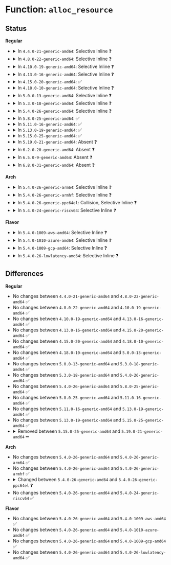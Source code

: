 # Function: <code>alloc_resource</code>

## Status
<b>Regular</b>
<ul>
<li>
<details>
<summary>In <code>4.4.0-21-generic-amd64</code>: Selective Inline ❓</summary>

```c
struct resource * alloc_resource(gfp_t flags)
```

```json
{
  "name": "alloc_resource",
  "collision_type": "Unique Static",
  "inline_type": "Selective",
  "funcs": [
    {
      "addr": 18446744071579396608,
      "name": "alloc_resource",
      "external": false,
      "loc": "kernel/resource.c:188",
      "file": "kernel/resource.c",
      "inline": "not declared, inlined",
      "caller_inline": [],
      "caller_func": [
        "kernel/resource.c:__request_region",
        "kernel/resource.c:reserve_region_with_split",
        "kernel/resource.c:reserve_region_with_split",
        "kernel/resource.c:release_mem_region_adjustable"
      ]
    }
  ],
  "symbols": [
    {
      "addr": 18446744071579396608,
      "name": "alloc_resource",
      "section": ".text",
      "bind": "STB_LOCAL",
      "size": 166
    }
  ]
}
```
</details>
</li>
<li>
<details>
<summary>In <code>4.8.0-22-generic-amd64</code>: Selective Inline ❓</summary>

```c
struct resource * alloc_resource(gfp_t flags)
```

```json
{
  "name": "alloc_resource",
  "collision_type": "Unique Static",
  "inline_type": "Selective",
  "funcs": [
    {
      "addr": 18446744071579408976,
      "name": "alloc_resource",
      "external": false,
      "loc": "kernel/resource.c:197",
      "file": "kernel/resource.c",
      "inline": "not declared, inlined",
      "caller_inline": [],
      "caller_func": [
        "kernel/resource.c:release_mem_region_adjustable",
        "kernel/resource.c:__request_region",
        "kernel/resource.c:reserve_region_with_split",
        "kernel/resource.c:reserve_region_with_split"
      ]
    }
  ],
  "symbols": [
    {
      "addr": 18446744071579408976,
      "name": "alloc_resource",
      "section": ".text",
      "bind": "STB_LOCAL",
      "size": 166
    }
  ]
}
```
</details>
</li>
<li>
<details>
<summary>In <code>4.10.0-19-generic-amd64</code>: Selective Inline ❓</summary>

```c
struct resource * alloc_resource(gfp_t flags)
```

```json
{
  "name": "alloc_resource",
  "collision_type": "Unique Static",
  "inline_type": "Selective",
  "funcs": [
    {
      "addr": 18446744071579429280,
      "name": "alloc_resource",
      "external": false,
      "loc": "kernel/resource.c:197",
      "file": "kernel/resource.c",
      "inline": "not declared, inlined",
      "caller_inline": [],
      "caller_func": [
        "kernel/resource.c:release_mem_region_adjustable",
        "kernel/resource.c:__request_region",
        "kernel/resource.c:reserve_region_with_split",
        "kernel/resource.c:reserve_region_with_split"
      ]
    }
  ],
  "symbols": [
    {
      "addr": 18446744071579429280,
      "name": "alloc_resource",
      "section": ".text",
      "bind": "STB_LOCAL",
      "size": 166
    }
  ]
}
```
</details>
</li>
<li>
<details>
<summary>In <code>4.13.0-16-generic-amd64</code>: Selective Inline ❓</summary>

```c
struct resource * alloc_resource(gfp_t flags)
```

```json
{
  "name": "alloc_resource",
  "collision_type": "Unique Static",
  "inline_type": "Selective",
  "funcs": [
    {
      "addr": 18446744071579416944,
      "name": "alloc_resource",
      "external": false,
      "loc": "kernel/resource.c:197",
      "file": "kernel/resource.c",
      "inline": "not declared, inlined",
      "caller_inline": [],
      "caller_func": [
        "kernel/resource.c:release_mem_region_adjustable",
        "kernel/resource.c:__request_region",
        "kernel/resource.c:reserve_region_with_split",
        "kernel/resource.c:reserve_region_with_split"
      ]
    }
  ],
  "symbols": [
    {
      "addr": 18446744071579416944,
      "name": "alloc_resource",
      "section": ".text",
      "bind": "STB_LOCAL",
      "size": 146
    }
  ]
}
```
</details>
</li>
<li>
<details>
<summary>In <code>4.15.0-20-generic-amd64</code>: ✅</summary>

```c
struct resource * alloc_resource(gfp_t flags)
```

```json
{
  "name": "alloc_resource",
  "collision_type": "Unique Static",
  "inline_type": "No",
  "funcs": [
    {
      "addr": 18446744071579444976,
      "name": "alloc_resource",
      "external": false,
      "loc": "kernel/resource.c:197",
      "file": "kernel/resource.c",
      "inline": "seen, unknown",
      "caller_inline": [],
      "caller_func": [
        "kernel/resource.c:release_mem_region_adjustable",
        "kernel/resource.c:__request_region",
        "kernel/resource.c:reserve_region_with_split",
        "kernel/resource.c:reserve_region_with_split"
      ]
    }
  ],
  "symbols": [
    {
      "addr": 18446744071579444976,
      "name": "alloc_resource",
      "section": ".text",
      "bind": "STB_LOCAL",
      "size": 146
    }
  ]
}
```
</details>
</li>
<li>
<details>
<summary>In <code>4.18.0-10-generic-amd64</code>: Selective Inline ❓</summary>

```c
struct resource * alloc_resource(gfp_t flags)
```

```json
{
  "name": "alloc_resource",
  "collision_type": "Unique Static",
  "inline_type": "Selective",
  "funcs": [
    {
      "addr": 18446744071579459760,
      "name": "alloc_resource",
      "external": false,
      "loc": "kernel/resource.c:164",
      "file": "kernel/resource.c",
      "inline": "not declared, inlined",
      "caller_inline": [],
      "caller_func": [
        "kernel/resource.c:release_mem_region_adjustable",
        "kernel/resource.c:__request_region",
        "kernel/resource.c:reserve_region_with_split",
        "kernel/resource.c:reserve_region_with_split"
      ]
    }
  ],
  "symbols": [
    {
      "addr": 18446744071579459760,
      "name": "alloc_resource",
      "section": ".text",
      "bind": "STB_LOCAL",
      "size": 146
    }
  ]
}
```
</details>
</li>
<li>
<details>
<summary>In <code>5.0.0-13-generic-amd64</code>: Selective Inline ❓</summary>

```c
struct resource * alloc_resource(gfp_t flags)
```

```json
{
  "name": "alloc_resource",
  "collision_type": "Unique Static",
  "inline_type": "Selective",
  "funcs": [
    {
      "addr": 18446744071579493408,
      "name": "alloc_resource",
      "external": false,
      "loc": "kernel/resource.c:164",
      "file": "kernel/resource.c",
      "inline": "not declared, inlined",
      "caller_inline": [],
      "caller_func": [
        "kernel/resource.c:release_mem_region_adjustable",
        "kernel/resource.c:__request_region",
        "kernel/resource.c:reserve_region_with_split",
        "kernel/resource.c:reserve_region_with_split"
      ]
    }
  ],
  "symbols": [
    {
      "addr": 18446744071579493408,
      "name": "alloc_resource",
      "section": ".text",
      "bind": "STB_LOCAL",
      "size": 146
    }
  ]
}
```
</details>
</li>
<li>
<details>
<summary>In <code>5.3.0-18-generic-amd64</code>: Selective Inline ❓</summary>

```c
struct resource * alloc_resource(gfp_t flags)
```

```json
{
  "name": "alloc_resource",
  "collision_type": "Unique Static",
  "inline_type": "Selective",
  "funcs": [
    {
      "addr": 18446744071579511200,
      "name": "alloc_resource",
      "external": false,
      "loc": "kernel/resource.c:165",
      "file": "kernel/resource.c",
      "inline": "not declared, inlined",
      "caller_inline": [],
      "caller_func": [
        "kernel/resource.c:release_mem_region_adjustable",
        "kernel/resource.c:__request_region",
        "kernel/resource.c:reserve_region_with_split",
        "kernel/resource.c:reserve_region_with_split"
      ]
    }
  ],
  "symbols": [
    {
      "addr": 18446744071579511200,
      "name": "alloc_resource",
      "section": ".text",
      "bind": "STB_LOCAL",
      "size": 178
    }
  ]
}
```
</details>
</li>
<li>
<details>
<summary>In <code>5.4.0-26-generic-amd64</code>: Selective Inline ❓</summary>

```c
struct resource * alloc_resource(gfp_t flags)
```

```json
{
  "name": "alloc_resource",
  "collision_type": "Unique Static",
  "inline_type": "Selective",
  "funcs": [
    {
      "addr": 18446744071579537264,
      "name": "alloc_resource",
      "external": false,
      "loc": "kernel/resource.c:165",
      "file": "kernel/resource.c",
      "inline": "not declared, inlined",
      "caller_inline": [],
      "caller_func": [
        "kernel/resource.c:release_mem_region_adjustable",
        "kernel/resource.c:__request_region",
        "kernel/resource.c:reserve_region_with_split",
        "kernel/resource.c:reserve_region_with_split"
      ]
    }
  ],
  "symbols": [
    {
      "addr": 18446744071579537264,
      "name": "alloc_resource",
      "section": ".text",
      "bind": "STB_LOCAL",
      "size": 178
    }
  ]
}
```
</details>
</li>
<li>
<details>
<summary>In <code>5.8.0-25-generic-amd64</code>: ✅</summary>

```c
struct resource * alloc_resource(gfp_t flags)
```

```json
{
  "name": "alloc_resource",
  "collision_type": "Unique Static",
  "inline_type": "No",
  "funcs": [
    {
      "addr": 18446744071579567232,
      "name": "alloc_resource",
      "external": false,
      "loc": "kernel/resource.c:165",
      "file": "kernel/resource.c",
      "inline": "seen, unknown",
      "caller_inline": [],
      "caller_func": [
        "kernel/resource.c:release_mem_region_adjustable",
        "kernel/resource.c:__request_region",
        "kernel/resource.c:__reserve_region_with_split",
        "kernel/resource.c:__reserve_region_with_split"
      ]
    }
  ],
  "symbols": [
    {
      "addr": 18446744071579567232,
      "name": "alloc_resource",
      "section": ".text",
      "bind": "STB_LOCAL",
      "size": 152
    }
  ]
}
```
</details>
</li>
<li>
<details>
<summary>In <code>5.11.0-16-generic-amd64</code>: ✅</summary>

```c
struct resource * alloc_resource(gfp_t flags)
```

```json
{
  "name": "alloc_resource",
  "collision_type": "Unique Static",
  "inline_type": "No",
  "funcs": [
    {
      "addr": 18446744071579548576,
      "name": "alloc_resource",
      "external": false,
      "loc": "kernel/resource.c:165",
      "file": "kernel/resource.c",
      "inline": "seen, unknown",
      "caller_inline": [],
      "caller_func": [
        "kernel/resource.c:release_mem_region_adjustable",
        "kernel/resource.c:release_mem_region_adjustable",
        "kernel/resource.c:__request_region",
        "kernel/resource.c:__reserve_region_with_split",
        "kernel/resource.c:__reserve_region_with_split"
      ]
    }
  ],
  "symbols": [
    {
      "addr": 18446744071579548576,
      "name": "alloc_resource",
      "section": ".text",
      "bind": "STB_LOCAL",
      "size": 152
    }
  ]
}
```
</details>
</li>
<li>
<details>
<summary>In <code>5.13.0-19-generic-amd64</code>: ✅</summary>

```c
struct resource * alloc_resource(gfp_t flags)
```

```json
{
  "name": "alloc_resource",
  "collision_type": "Unique Static",
  "inline_type": "No",
  "funcs": [
    {
      "addr": 18446744071579554416,
      "name": "alloc_resource",
      "external": false,
      "loc": "kernel/resource.c:164",
      "file": "kernel/resource.c",
      "inline": "seen, unknown",
      "caller_inline": [],
      "caller_func": [
        "kernel/resource.c:__request_free_mem_region",
        "kernel/resource.c:release_mem_region_adjustable",
        "kernel/resource.c:release_mem_region_adjustable",
        "kernel/resource.c:__request_region",
        "kernel/resource.c:reserve_region_with_split",
        "kernel/resource.c:reserve_region_with_split"
      ]
    }
  ],
  "symbols": [
    {
      "addr": 18446744071579554416,
      "name": "alloc_resource",
      "section": ".text",
      "bind": "STB_LOCAL",
      "size": 152
    }
  ]
}
```
</details>
</li>
<li>
<details>
<summary>In <code>5.15.0-25-generic-amd64</code>: ✅</summary>

```c
struct resource * alloc_resource(gfp_t flags)
```

```json
{
  "name": "alloc_resource",
  "collision_type": "Unique Static",
  "inline_type": "No",
  "funcs": [
    {
      "addr": 18446744071579626976,
      "name": "alloc_resource",
      "external": false,
      "loc": "kernel/resource.c:164",
      "file": "kernel/resource.c",
      "inline": "seen, unknown",
      "caller_inline": [],
      "caller_func": [
        "kernel/resource.c:__request_free_mem_region",
        "kernel/resource.c:release_mem_region_adjustable",
        "kernel/resource.c:release_mem_region_adjustable",
        "kernel/resource.c:__request_region",
        "kernel/resource.c:reserve_region_with_split",
        "kernel/resource.c:reserve_region_with_split"
      ]
    }
  ],
  "symbols": [
    {
      "addr": 18446744071579626976,
      "name": "alloc_resource",
      "section": ".text",
      "bind": "STB_LOCAL",
      "size": 152
    }
  ]
}
```
</details>
</li>
<li>
<details>
<summary>In <code>5.19.0-21-generic-amd64</code>: Absent ❓</summary>

```json
{
  "name": "alloc_resource",
  "collision_type": "Unique Static",
  "inline_type": "Full",
  "funcs": [
    {
      "addr": 18446744071579722053,
      "name": "alloc_resource",
      "external": false,
      "loc": "kernel/resource.c:165",
      "file": "kernel/resource.c",
      "inline": "not declared, inlined",
      "caller_inline": [
        "kernel/resource.c:__request_free_mem_region",
        "kernel/resource.c:release_mem_region_adjustable",
        "kernel/resource.c:release_mem_region_adjustable",
        "kernel/resource.c:__request_region",
        "kernel/resource.c:reserve_region_with_split",
        "kernel/resource.c:reserve_region_with_split"
      ],
      "caller_func": []
    }
  ],
  "symbols": []
}
```
</details>
</li>
<li>
<details>
<summary>In <code>6.2.0-20-generic-amd64</code>: Absent ❓</summary>

```json
{
  "name": "alloc_resource",
  "collision_type": "Unique Static",
  "inline_type": "Full",
  "funcs": [
    {
      "addr": 18446744071579850758,
      "name": "alloc_resource",
      "external": false,
      "loc": "kernel/resource.c:165",
      "file": "kernel/resource.c",
      "inline": "not declared, inlined",
      "caller_inline": [
        "kernel/resource.c:get_free_mem_region",
        "kernel/resource.c:release_mem_region_adjustable",
        "kernel/resource.c:release_mem_region_adjustable",
        "kernel/resource.c:__request_region",
        "kernel/resource.c:reserve_region_with_split",
        "kernel/resource.c:reserve_region_with_split"
      ],
      "caller_func": []
    }
  ],
  "symbols": []
}
```
</details>
</li>
<li>
<details>
<summary>In <code>6.5.0-9-generic-amd64</code>: Absent ❓</summary>

```json
{
  "name": "alloc_resource",
  "collision_type": "Unique Static",
  "inline_type": "Full",
  "funcs": [
    {
      "addr": 18446744071579900998,
      "name": "alloc_resource",
      "external": false,
      "loc": "kernel/resource.c:165",
      "file": "kernel/resource.c",
      "inline": "not declared, inlined",
      "caller_inline": [
        "kernel/resource.c:get_free_mem_region",
        "kernel/resource.c:release_mem_region_adjustable",
        "kernel/resource.c:release_mem_region_adjustable",
        "kernel/resource.c:__request_region",
        "kernel/resource.c:reserve_region_with_split",
        "kernel/resource.c:reserve_region_with_split"
      ],
      "caller_func": []
    }
  ],
  "symbols": []
}
```
</details>
</li>
<li>
<details>
<summary>In <code>6.8.0-31-generic-amd64</code>: Absent ❓</summary>

```json
{
  "name": "alloc_resource",
  "collision_type": "Unique Static",
  "inline_type": "Full",
  "funcs": [
    {
      "addr": 18446744071579939751,
      "name": "alloc_resource",
      "external": false,
      "loc": "kernel/resource.c:165",
      "file": "kernel/resource.c",
      "inline": "not declared, inlined",
      "caller_inline": [
        "kernel/resource.c:get_free_mem_region",
        "kernel/resource.c:release_mem_region_adjustable",
        "kernel/resource.c:release_mem_region_adjustable",
        "kernel/resource.c:__request_region",
        "kernel/resource.c:reserve_region_with_split",
        "kernel/resource.c:reserve_region_with_split"
      ],
      "caller_func": []
    }
  ],
  "symbols": []
}
```
</details>
</li>
</ul>
<b>Arch</b>
<ul>
<li>
<details>
<summary>In <code>5.4.0-26-generic-arm64</code>: Selective Inline ❓</summary>

```c
struct resource * alloc_resource(gfp_t flags)
```

```json
{
  "name": "alloc_resource",
  "collision_type": "Unique Static",
  "inline_type": "Selective",
  "funcs": [
    {
      "addr": 18446603336490680208,
      "name": "alloc_resource",
      "external": false,
      "loc": "kernel/resource.c:165",
      "file": "kernel/resource.c",
      "inline": "not declared, inlined",
      "caller_inline": [],
      "caller_func": [
        "kernel/resource.c:__request_region",
        "kernel/resource.c:reserve_region_with_split",
        "kernel/resource.c:reserve_region_with_split"
      ]
    }
  ],
  "symbols": [
    {
      "addr": 18446603336490680208,
      "name": "alloc_resource",
      "section": ".text",
      "bind": "STB_LOCAL",
      "size": 224
    }
  ]
}
```
</details>
</li>
<li>
<details>
<summary>In <code>5.4.0-26-generic-armhf</code>: Selective Inline ❓</summary>

```c
struct resource * alloc_resource(gfp_t flags)
```

```json
{
  "name": "alloc_resource",
  "collision_type": "Unique Static",
  "inline_type": "Selective",
  "funcs": [
    {
      "addr": 3224752112,
      "name": "alloc_resource",
      "external": false,
      "loc": "kernel/resource.c:165",
      "file": "kernel/resource.c",
      "inline": "not declared, inlined",
      "caller_inline": [],
      "caller_func": [
        "kernel/resource.c:__request_region",
        "kernel/resource.c:reserve_region_with_split",
        "kernel/resource.c:reserve_region_with_split"
      ]
    }
  ],
  "symbols": [
    {
      "addr": 3224752112,
      "name": "alloc_resource",
      "section": ".text",
      "bind": "STB_LOCAL",
      "size": 152
    }
  ]
}
```
</details>
</li>
<li>
<details>
<summary>In <code>5.4.0-26-generic-ppc64el</code>: Collision, Selective Inline ❓</summary>

```c
void alloc_resource(struct pci_dev * dev, int idx)
```

```json
{
  "name": "alloc_resource",
  "collision_type": "Static-Static Collision",
  "inline_type": "Selective",
  "funcs": [
    {
      "addr": 13835058055302423896,
      "name": "alloc_resource",
      "external": false,
      "loc": "arch/powerpc/kernel/pci-common.c:1231",
      "file": "arch/powerpc/kernel/pci-common.c",
      "inline": "declared, inlined",
      "caller_inline": [
        "arch/powerpc/kernel/pci-common.c:pcibios_allocate_resources"
      ],
      "caller_func": []
    },
    {
      "addr": 13835058055283507504,
      "name": "alloc_resource",
      "external": false,
      "loc": "kernel/resource.c:165",
      "file": "kernel/resource.c",
      "inline": "not declared, inlined",
      "caller_inline": [],
      "caller_func": [
        "kernel/resource.c:release_mem_region_adjustable",
        "kernel/resource.c:__request_region",
        "kernel/resource.c:reserve_region_with_split",
        "kernel/resource.c:reserve_region_with_split"
      ]
    }
  ],
  "symbols": [
    {
      "addr": 13835058055283507504,
      "name": "alloc_resource",
      "section": ".text",
      "bind": "STB_LOCAL",
      "size": 272
    }
  ]
}
```
</details>
</li>
<li>
<details>
<summary>In <code>5.4.0-24-generic-riscv64</code>: Selective Inline ❓</summary>

```c
struct resource * alloc_resource(gfp_t flags)
```

```json
{
  "name": "alloc_resource",
  "collision_type": "Unique Static",
  "inline_type": "Selective",
  "funcs": [
    {
      "addr": 18446743936271417162,
      "name": "alloc_resource",
      "external": false,
      "loc": "kernel/resource.c:165",
      "file": "kernel/resource.c",
      "inline": "not declared, inlined",
      "caller_inline": [],
      "caller_func": [
        "kernel/resource.c:__request_region",
        "kernel/resource.c:reserve_region_with_split",
        "kernel/resource.c:reserve_region_with_split"
      ]
    }
  ],
  "symbols": [
    {
      "addr": 18446743936271417162,
      "name": "alloc_resource",
      "section": ".text",
      "bind": "STB_LOCAL",
      "size": 188
    }
  ]
}
```
</details>
</li>
</ul>
<b>Flavor</b>
<ul>
<li>
<details>
<summary>In <code>5.4.0-1009-aws-amd64</code>: Selective Inline ❓</summary>

```c
struct resource * alloc_resource(gfp_t flags)
```

```json
{
  "name": "alloc_resource",
  "collision_type": "Unique Static",
  "inline_type": "Selective",
  "funcs": [
    {
      "addr": 18446744071579510928,
      "name": "alloc_resource",
      "external": false,
      "loc": "kernel/resource.c:165",
      "file": "kernel/resource.c",
      "inline": "not declared, inlined",
      "caller_inline": [],
      "caller_func": [
        "kernel/resource.c:release_mem_region_adjustable",
        "kernel/resource.c:__request_region",
        "kernel/resource.c:reserve_region_with_split",
        "kernel/resource.c:reserve_region_with_split"
      ]
    }
  ],
  "symbols": [
    {
      "addr": 18446744071579510928,
      "name": "alloc_resource",
      "section": ".text",
      "bind": "STB_LOCAL",
      "size": 178
    }
  ]
}
```
</details>
</li>
<li>
<details>
<summary>In <code>5.4.0-1010-azure-amd64</code>: Selective Inline ❓</summary>

```c
struct resource * alloc_resource(gfp_t flags)
```

```json
{
  "name": "alloc_resource",
  "collision_type": "Unique Static",
  "inline_type": "Selective",
  "funcs": [
    {
      "addr": 18446744071579439728,
      "name": "alloc_resource",
      "external": false,
      "loc": "kernel/resource.c:165",
      "file": "kernel/resource.c",
      "inline": "not declared, inlined",
      "caller_inline": [],
      "caller_func": [
        "kernel/resource.c:release_mem_region_adjustable",
        "kernel/resource.c:__request_region",
        "kernel/resource.c:reserve_region_with_split",
        "kernel/resource.c:reserve_region_with_split"
      ]
    }
  ],
  "symbols": [
    {
      "addr": 18446744071579439728,
      "name": "alloc_resource",
      "section": ".text",
      "bind": "STB_LOCAL",
      "size": 178
    }
  ]
}
```
</details>
</li>
<li>
<details>
<summary>In <code>5.4.0-1009-gcp-amd64</code>: Selective Inline ❓</summary>

```c
struct resource * alloc_resource(gfp_t flags)
```

```json
{
  "name": "alloc_resource",
  "collision_type": "Unique Static",
  "inline_type": "Selective",
  "funcs": [
    {
      "addr": 18446744071579510848,
      "name": "alloc_resource",
      "external": false,
      "loc": "kernel/resource.c:165",
      "file": "kernel/resource.c",
      "inline": "not declared, inlined",
      "caller_inline": [],
      "caller_func": [
        "kernel/resource.c:release_mem_region_adjustable",
        "kernel/resource.c:__request_region",
        "kernel/resource.c:reserve_region_with_split",
        "kernel/resource.c:reserve_region_with_split"
      ]
    }
  ],
  "symbols": [
    {
      "addr": 18446744071579510848,
      "name": "alloc_resource",
      "section": ".text",
      "bind": "STB_LOCAL",
      "size": 178
    }
  ]
}
```
</details>
</li>
<li>
<details>
<summary>In <code>5.4.0-26-lowlatency-amd64</code>: Selective Inline ❓</summary>

```c
struct resource * alloc_resource(gfp_t flags)
```

```json
{
  "name": "alloc_resource",
  "collision_type": "Unique Static",
  "inline_type": "Selective",
  "funcs": [
    {
      "addr": 18446744071579543728,
      "name": "alloc_resource",
      "external": false,
      "loc": "kernel/resource.c:165",
      "file": "kernel/resource.c",
      "inline": "not declared, inlined",
      "caller_inline": [],
      "caller_func": [
        "kernel/resource.c:release_mem_region_adjustable",
        "kernel/resource.c:__request_region",
        "kernel/resource.c:reserve_region_with_split",
        "kernel/resource.c:reserve_region_with_split"
      ]
    }
  ],
  "symbols": [
    {
      "addr": 18446744071579543728,
      "name": "alloc_resource",
      "section": ".text",
      "bind": "STB_LOCAL",
      "size": 197
    }
  ]
}
```
</details>
</li>
</ul>

## Differences
<b>Regular</b>
<ul>
<li>
No changes between <code>4.4.0-21-generic-amd64</code> and <code>4.8.0-22-generic-amd64</code> ✅
</li>
<li>
No changes between <code>4.8.0-22-generic-amd64</code> and <code>4.10.0-19-generic-amd64</code> ✅
</li>
<li>
No changes between <code>4.10.0-19-generic-amd64</code> and <code>4.13.0-16-generic-amd64</code> ✅
</li>
<li>
No changes between <code>4.13.0-16-generic-amd64</code> and <code>4.15.0-20-generic-amd64</code> ✅
</li>
<li>
No changes between <code>4.15.0-20-generic-amd64</code> and <code>4.18.0-10-generic-amd64</code> ✅
</li>
<li>
No changes between <code>4.18.0-10-generic-amd64</code> and <code>5.0.0-13-generic-amd64</code> ✅
</li>
<li>
No changes between <code>5.0.0-13-generic-amd64</code> and <code>5.3.0-18-generic-amd64</code> ✅
</li>
<li>
No changes between <code>5.3.0-18-generic-amd64</code> and <code>5.4.0-26-generic-amd64</code> ✅
</li>
<li>
No changes between <code>5.4.0-26-generic-amd64</code> and <code>5.8.0-25-generic-amd64</code> ✅
</li>
<li>
No changes between <code>5.8.0-25-generic-amd64</code> and <code>5.11.0-16-generic-amd64</code> ✅
</li>
<li>
No changes between <code>5.11.0-16-generic-amd64</code> and <code>5.13.0-19-generic-amd64</code> ✅
</li>
<li>
No changes between <code>5.13.0-19-generic-amd64</code> and <code>5.15.0-25-generic-amd64</code> ✅
</li>
<li>
<details>
<summary>Removed between <code>5.15.0-25-generic-amd64</code> and <code>5.19.0-21-generic-amd64</code> ➖</summary>

```c
struct resource * alloc_resource(gfp_t flags)
```
</details>
</li>
</ul>
<b>Arch</b>
<ul>
<li>
No changes between <code>5.4.0-26-generic-amd64</code> and <code>5.4.0-26-generic-arm64</code> ✅
</li>
<li>
No changes between <code>5.4.0-26-generic-amd64</code> and <code>5.4.0-26-generic-armhf</code> ✅
</li>
<li>
<details>
<summary>Changed between <code>5.4.0-26-generic-amd64</code> and <code>5.4.0-26-generic-ppc64el</code> ❓</summary>
<ul>
<li>
<b>Param added. </b>
<code>struct pci_dev * dev</code>
</li>
<li>
<b>Param added. </b>
<code>int idx</code>
</li>
<li>
<b>Param removed. </b>
<code>gfp_t flags</code>
</li>
<li>
<b>Return type changed. </b>
<code>struct resource *</code> ➡️ <code>void</code>
</li>
</ul>
</details>
</li>
<li>
No changes between <code>5.4.0-26-generic-amd64</code> and <code>5.4.0-24-generic-riscv64</code> ✅
</li>
</ul>
<b>Flavor</b>
<ul>
<li>
No changes between <code>5.4.0-26-generic-amd64</code> and <code>5.4.0-1009-aws-amd64</code> ✅
</li>
<li>
No changes between <code>5.4.0-26-generic-amd64</code> and <code>5.4.0-1010-azure-amd64</code> ✅
</li>
<li>
No changes between <code>5.4.0-26-generic-amd64</code> and <code>5.4.0-1009-gcp-amd64</code> ✅
</li>
<li>
No changes between <code>5.4.0-26-generic-amd64</code> and <code>5.4.0-26-lowlatency-amd64</code> ✅
</li>
</ul>
